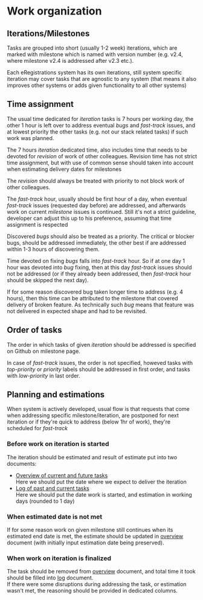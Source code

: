 # Work organization

## Iterations/Milestones

Tasks are grouped into short (usually 1-2 week) iterations, which are marked with milestone which is named with version number (e.g. v2.4, where milestone v2.4 is addressed after v2.3 etc.).

Each eRegistrations system has its own iterations, still system specific iteration may cover tasks that are agnostic to any system (that means it also improves other systems or adds given functionality to all other systems)

## Time assignment

The usual time dedicated for _iteration_ tasks is 7 hours per working day, the other 1 hour is left over to address eventual _bugs_ and _fast-track_ issues, and at lowest priority the other tasks (e.g. not our stack related tasks) if such work was planned.

The 7 hours _iteration_ dedicated time, also includes time that needs to be devoted for _revision_ of work of other colleagues. Revision time has not strict time assignment, but with use of common sense should taken into account when estimating delivery dates for milestones

The _revision_ should always be treated with priority to not block work of other colleagues.

The _fast-track_ hour, usually should be first hour of a day, when eventual _fast-track_ issues (requested day before) are addressed, and afterwards work on current _milestone_ issues is continued. Still it's not a strict guideline, developer can adjust this up to his preference, assuming that time assignment is respected

Discovered _bugs_ should also be treated as a priority. The critical or blocker bugs, should be addressed immediately, the other best if are addressed within 1-3 hours of discovering them.

Time devoted on fixing _bugs_ falls into _fast-track_ hour. So if at one day 1 hour was devoted into _bug_ fixing, then at this day _fast-track_ issues should not be addressed (or if they already been addressed, then _fast-track_ hour should be skipped the next day).

If for some reason discovered bug taken longer time to address (e.g. 4 hours), then this time can be attributed to the milestone that covered delivery of broken feature. As technically such _bug_ means that feature was not delivered in expected shape and had to be revisited.

## Order of tasks

The order in which tasks of given _iteration_ should be addressed is specified on Github on milestone page.

In case of _fast-track_ issues, the order is not specified, howeved tasks with _top-priority_ or _priority_ labels should be addressed in first order, and tasks with _low-priority_ in last order.

## Planning and estimations

When system is actively developed, usual flow is that requests that come when addressing specific milestone/iteration, are postponed for next iteration or if they're quick to address (below 1hr of work), they're scheduled for _fast-track_

### Before work on iteration is started

The iteration should be estimated and result of estimate put into two documents:
- [Overview of current and future tasks](https://docs.google.com/document/d/1cebUp70ElHAYM4vAoLD9lyHQfpuRfzZDN-MiTgQHiEs/edit)  
Here we should put the date where we expect to deliver the iteration
- [Log of past and current tasks](https://docs.google.com/document/d/1is0Y_qwDwBMjXcx_DoWzofP5oXF8jgPAwm5YdLHOqy0/edit)  
Here we should put the date work is started, and estimation in working days (rounded to 1 day)

### When estimated date is not met

If for some reason work on given milestone still continues when its estimated end date is met, the estimate should be updated in [overview](https://docs.google.com/document/d/1cebUp70ElHAYM4vAoLD9lyHQfpuRfzZDN-MiTgQHiEs/edit) document (with  initially input estimation date being preserved).

### When work on iteration is finalized

The task should be removed from [overview](https://docs.google.com/document/d/1cebUp70ElHAYM4vAoLD9lyHQfpuRfzZDN-MiTgQHiEs/edit) document, and total time it took should be filled into [log](https://docs.google.com/document/d/1is0Y_qwDwBMjXcx_DoWzofP5oXF8jgPAwm5YdLHOqy0/edit) document.  
If there were some disruptions during addressing the task, or estimation wasn't met, the reasoning should be provided in dedicated columns.

